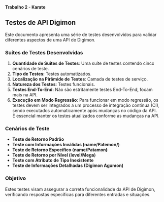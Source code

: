 **Trabalho 2 - Karate**

## Testes de API Digimon

Este documento apresenta uma série de testes desenvolvidos para validar diferentes aspectos de uma API de Digimon.

### Suítes de Testes Desenvolvidas

1. **Quantidade de Suítes de Testes**: Uma suíte de testes contendo cinco cenários de teste.
2. **Tipo de Testes**: Testes automatizados.
3. **Localização na Pirâmide de Testes**: Camada de testes de serviço.
4. **Natureza dos Testes**: Testes funcionais.
5. **Testes End-To-End**: Não são estritamente testes End-To-End, focam mais na API.
6. **Execução em Modo Regressão**: Para funcionar em modo regressão, os testes devem ser integrados a um processo de integração contínua (CI), sendo executados automaticamente após mudanças no código da API. É essencial manter os testes atualizados conforme as mudanças na API.

### Cenários de Teste

- **Teste de Retorno Padrão**
- **Teste com Informações Inválidas (name/Patemon/)**
- **Teste de Retorno Específico (name/Patamon)**
- **Teste de Retorno por Nível (level/Mega)**
- **Teste com Atributo de Tipo Inexistente**
- **Teste de Informações Detalhadas (Digimon Agumon)**

### Objetivo

Estes testes visam assegurar a correta funcionalidade da API de Digimon, verificando respostas específicas para diferentes entradas e situações.